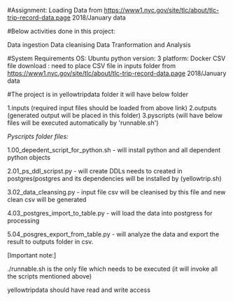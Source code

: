 #Assignment:
Loading Data from https://www1.nyc.gov/site/tlc/about/tlc-trip-record-data.page 2018/January  data

#Below activities done in this project:

Data ingestion 
Data cleanising
Data Tranformation and Analysis

#System Requirements
OS:            Ubuntu
python version: 3
platform: Docker 
CSV file download :  need to place CSV file in inputs folder from    https://www1.nyc.gov/site/tlc/about/tlc-trip-record-data.page 2018/January  data

#The project is in yellowtripdata folder it will have  below folder

1.inputs  (required input files should be loaded from above link)
2.outputs (generated output will be placed in this folder)
3.pyscripts (will have below files will be executed automatically by 'runnable.sh')

*Pyscripts folder files:*

1.00_depedent_script_for_python.sh  - will install python and all  dependent python objects

2.01_ps_ddl_scripst.py    - will create DDLs needs to created in postgres(postgres and its dependencies will be installed by (yellowtrip.sh)

3.02_data_cleansing.py  - input file csv will be cleanised by this file and new clean csv will be generated

4.03_postgres_import_to_table.py  - will load the data into postgress for processing

5.04_posgres_export_from_table.py - will analyze the data and export the result to outputs folder in csv.



[Important note:]

./runnable.sh is the only file which needs to be executed (it will invoke all the scripts mentioned above)

yellowtripdata  should have read and write access
